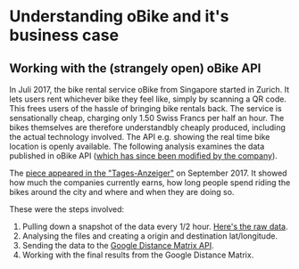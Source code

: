 # Understanding oBike and it's business case

## Working with the (strangely open) oBike API

In Juli 2017, the bike rental service oBike from Singapore started in Zurich. It
lets users rent whichever bike they feel like, simply by scanning a QR code. This
frees users of the hassle of bringing bike rentals back. The service is
sensationally cheap, charging only 1.50 Swiss Francs per half an hour. The bikes
themselves are therefore understandbly cheaply produced, including the actual technology
involved. The API e.g. showing the real time bike location is openly available.
The following analysis examines the data published in oBike API ([which has since been modified by the company](https://mobile.o.bike/api/v1/bike/list?longitude=8.541654869914055&latitude=47.37490008461292)).

The [piece appeared in the "Tages-Anzeiger"](https://www.tagesanzeiger.ch/zuerich/stadt/obikedaten-fliessen-nach-shanghai/story/31287563) on September 2017. It showed how much the companies currently earns, how long people
spend riding the bikes around the city and where and when they are doing so.

These were the steps involved:

1. Pulling down a snapshot of the data every 1/2 hour. [Here's the raw data](https://www.dropbox.com/sh/q0socjpdz4t695z/AAApMuYz9__BmvFLfwDtRaHFa?dl=0).
2. Analysing the files and creating a origin and destination lat/longitude.
3. Sending the data to the [Google Distance Matrix API](https://developers.google.com/maps/documentation/distance-matrix/).
4. Working with the final results from the Google Distance Matrix.
